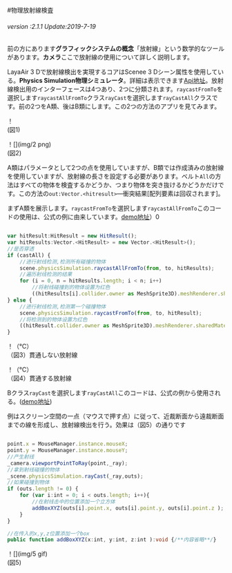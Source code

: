#物理放射線検査

###### *version :2.1.1   Update:2019-7-19*

前の方にあります**グラフィックシステムの概念**「放射線」という数学的なツールがあります。**カメラ**ここで放射線の使用について詳しく説明します。

LayaAir 3 Dで放射線検出を実現するコアはScenee 3 Dシーン属性を使用している。**Physics Simulation物理シミュレータ**。詳細は表示できます[Api地址](https://layaair.ldc.layabox.com/api2/Chinese/index.html?category=3D&class=laya.d3.physics.PhysicsSimulation)。放射線検出用のインターフェースは4つあり、2つに分類されます。`raycastFromTo`を選択します`raycastAllFromTo`クラス`rayCast`を選択します`rayCastAll`クラスです。前の2つをA類、後はB類にします。この2つの方法のアプリを見てみます。

！[](img/1.png)<br/>(図1)

！[](img/2 png)<br/>(図2)

A類はパラメータとして2つの点を使用していますが、B類では作成済みの放射線を使用していますが、放射線の長さを設定する必要があります。ベルト`All`の方法はすべての物体を検査するかどうか、つまり物体を突き抜けるかどうかだけです。この方法の`out:Vector.<hitresult>`—衝突結果[配列要素は回収されます]。</hitresult>

まずA類を展示します。`raycastFromTo`を選択します`raycastAllFromTo`このコードの使用は、公式の例に由来しています。[demo地址](https://layaair.ldc.layabox.com/demo2/?language=ch&category=3d&group=Physics3D&name=PhysicsWorld_RayShapeCast)）0


```typescript

var hitResult:HitResult = new HitResult();
var hitResults:Vector.<HitResult> = new Vector.<HitResult>();
//是否穿透
if (castAll) {
    //进行射线检测,检测所有碰撞的物体
    scene.physicsSimulation.raycastAllFromTo(from, to, hitResults);
    //遍历射线检测的结果
    for (i = 0, n = hitResults.length; i < n; i++)
        //将射线碰撞到的物体设置为红色
        ((hitResults[i].collider.owner as MeshSprite3D).meshRenderer.sharedMaterial as BlinnPhongMaterial).albedoColor = new Vector4(1.0, 0.0, 0.0, 1.0);
} else {
    //进行射线检测,检测第一个碰撞物体
    scene.physicsSimulation.raycastFromTo(from, to, hitResult);
    //将检测到的物体设置为红色
    ((hitResult.collider.owner as MeshSprite3D).meshRenderer.sharedMaterial as BlinnPhongMaterial).albedoColor = new Vector4(1.0, 0.0, 0.0, 1.0);
}
```


！（℃）<br/>（図3）貫通しない放射線

！（℃）<br/>（図4）貫通する放射線

Bクラス`rayCast`を選択します`rayCastAll`このコードは、公式の例から使用される。([demo地址](https://layaair.ldc.layabox.com/demo2/?language=ch&category=3d&group=Camera&name=CameraRay))

例はスクリーン空間の一点（マウスで押す点）に従って、近裁断面から遠裁断面までの線を形成し、放射線検出を行う。効果は（図5）の通りです


```typescript

point.x = MouseManager.instance.mouseX;
point.y = MouseManager.instance.mouseY;
//产生射线
_camera.viewportPointToRay(point,_ray);
//拿到射线碰撞的物体
_scene.physicsSimulation.rayCast(_ray,outs);
//如果碰撞到物体
if (outs.length != 0) {
    for (var i:int = 0; i < outs.length; i++){
        //在射线击中的位置添加一个立方体
        addBoxXYZ(outs[i].point.x, outs[i].point.y, outs[i].point.z );
    }		
}

//在传入的x,y,z位置添加一个box
public function addBoxXYZ(x:int, y:int, z:int ):void {/**内容省略**/}
```


！[](img/5 gif)<br/>(図5)